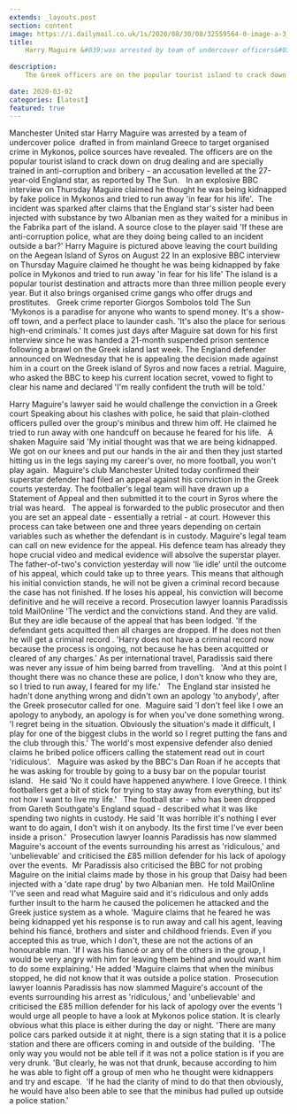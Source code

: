 ```yaml
---
extends: _layouts.post
section: content
image: https://i.dailymail.co.uk/1s/2020/08/30/08/32559564-0-image-a-3_1598774099309.jpg 
title: 
	Harry Maguire &#039;was arrested by team of undercover officers&#039; police sources reveal
       
description: 
	The Greek officers are on the popular tourist island to crack down on drug dealing and are specially trained in anti-corruption and bribery.
       
date: 2020-03-02 
categories: [latest] 
featured: true 
--- 
```

Manchester United star Harry Maguire was arrested by a team of undercover police&nbsp; drafted in from mainland Greece to target organised crime in Mykonos, police sources have revealed.
The officers are on the popular tourist island to crack down on drug dealing and are specially trained in anti-corruption and bribery - an accusation levelled at the 27-year-old England star, as reported by The Sun.&nbsp;&nbsp;
In an explosive BBC interview on Thursday Maguire claimed he thought he was being kidnapped by fake police in Mykonos and tried to run away &#039;in fear for his life&#039;.&nbsp;
The incident was sparked after claims that the England star&#039;s sister had been injected with substance by two Albanian men as they waited for a minibus in the Fabrika part of the island.
A source close to the player said &#039;If these are anti-corruption police, what are they doing being called to an incident outside a bar?&#039;
Harry Maguire is pictured above leaving the court building on the Aegean Island of Syros on August 22
In an explosive BBC interview on Thursday Maguire claimed he thought he was being kidnapped by fake police in Mykonos and tried to run away &#039;in fear for his life&#039;
The island is a popular tourist destination and attracts more than three million people every year. But it also brings organised crime gangs who offer drugs and prostitutes.&nbsp;
&nbsp;Greek crime reporter Giorgos Sombolos told The Sun &#039;Mykonos is a paradise for anyone who wants to spend money. It&#039;s a show-off town, and a perfect place to launder cash.
&#039;It&#039;s also the place for serious high-end criminals.&#039;
It comes just days after Maguire sat down for his first interview since he was handed a 21-month suspended prison sentence following a brawl on the Greek island last week.
The England defender announced on Wednesday that he is appealing the decision made against him in a court on the Greek island of Syros and now faces a retrial.
Maguire, who asked the BBC to keep his current location secret, vowed to fight to clear his name and declared &#039;I&#039;m really confident the truth will be told.&#039;

Harry Maguire&#039;s lawyer said he would challenge the conviction in a Greek court
Speaking about his clashes with police, he said&nbsp;that plain-clothed officers pulled over the group&#039;s minibus and threw him off. He claimed he tried to run away with one handcuff on because he feared for his life.&nbsp;&nbsp;
A shaken Maguire said &#039;My initial thought was that we are being kidnapped. We got on our knees and put our hands in the air and then they just started hitting us in the legs saying my career&#039;s over, no more football, you won&#039;t play again.&nbsp;
Maguire&#039;s club Manchester United today confirmed their superstar defender had filed an appeal against his conviction in the Greek courts yesterday.
The footballer&#039;s legal team will have drawn up a Statement of Appeal and then submitted it to the court in Syros where the trial was heard.&nbsp;&nbsp;
The appeal is forwarded to the public prosecutor and then you are set an appeal date - essentially a retrial - at court.
However this process can take between one and three years depending on certain variables such as whether the defendant is in custody.
Maguire&#039;s legal team can call on new evidence for the appeal. His defence team has already they hope crucial video and medical evidence will absolve the superstar player.&nbsp;&nbsp;
The father-of-two&#039;s conviction yesterday will now &#039;lie idle&#039; until the outcome of his appeal, which could take up to three years.
This means that although his initial conviction stands, he will not be given a criminal record because the case has not finished.
If he loses his appeal, his conviction will become definitive and he will receive a record.
Prosecution lawyer Ioannis Paradissis told MailOnline &#039;The verdict and the convictions stand. And they are valid. But they are idle because of the appeal that has been lodged.
&#039;If the defendant gets acquitted then all charges are dropped. If he does not then he will get a criminal record .
&#039;Harry does not have a criminal record now because the process is ongoing, not because he has been acquitted or cleared of any charges.&#039;
As per international travel, Paradissis said there was never any issue of him being barred from travelling.&nbsp;&nbsp;
&#039;And at this point I thought there was no chance these are police, I don&#039;t know who they are, so I tried to run away, I feared for my life.&#039;&nbsp;
&nbsp;The England star insisted he hadn&#039;t done anything wrong and didn&#039;t own an apology &#039;to anybody&#039;, after the Greek prosecutor called for one.&nbsp;
Maguire said&nbsp;&#039;I don&#039;t feel like I owe an apology to anybody, an apology is for when you&#039;ve done something wrong.
&#039;I regret being in the situation. Obviously the situation&#039;s made it difficult, I play for one of the biggest clubs in the world so I regret putting the fans and the club through this.&#039;
The world&#039;s most expensive defender also denied claims he bribed police officers calling the statement read out in court &#039;ridiculous&#039;.&nbsp;&nbsp;
Maguire was asked by the BBC&#039;s Dan Roan if he accepts that he was asking for trouble by going to a busy bar on the popular tourist island.&nbsp;&nbsp;
He said&nbsp;&#039;No it could have happened anywhere. I love Greece. I think footballers get a bit of stick for trying to stay away from everything, but its&#039; not how I want to live my life.&#039;&nbsp;&nbsp;
The football star - who has been dropped from Gareth Southgate&#039;s England squad - described what it was like spending two nights in custody.
He said &#039;It was horrible it&#039;s nothing I ever want to do again, I don&#039;t wish it on anybody. Its the first time I&#039;ve ever been inside a prison.&#039;&nbsp;
Prosecution lawyer Ioannis Paradissis has now slammed Maguire&#039;s account of the events surrounding his arrest as &#039;ridiculous,&#039; and &#039;unbelievable&#039; and criticised the &pound;85 million defender for his lack of apology over the events.&nbsp;
Mr Paradissis also criticised the BBC for not probing Maguire on the initial claims made by those in his group that Daisy had been injected with a &#039;date rape drug&#039; by two Albanian men.&nbsp;
He told MailOnline &#039;I&#039;ve seen and read what Maguire said and it&#039;s ridiculous and only adds further insult to the harm he caused the policemen he attacked and the Greek justice system as a whole.
&#039;Maguire claims that he feared he was being kidnapped yet his response is to run away and call his agent, leaving behind his fianc&eacute;, brothers and sister and childhood friends. Even if you accepted this as true, which I don&#039;t, these are not the actions of an honourable man.
&#039;If I was his fianc&eacute; or any of the others in the group, I would be very angry with him for leaving them behind and would want him to do some explaining.&#039;
He added &#039;Maguire claims that when the minibus stopped, he did not know that it was outside a police station.&nbsp;
Prosecution lawyer Ioannis Paradissis has now slammed Maguire&#039;s account of the events surrounding his arrest as &#039;ridiculous,&#039; and &#039;unbelievable&#039; and criticised the &pound;85 million defender for his lack of apology over the events
&#039;I would urge all people to have a look at Mykonos police station. It is clearly obvious what this place is either during the day or night.
&#039;There are many police cars parked outside it at night, there is a sign stating that it is a police station and there are officers coming in and outside of the building.&nbsp;
&#039;The only way you would not be able tell if it was not a police station is if you are very drunk.
&#039;But clearly, he was not that drunk, because according to him he was able to fight off a group of men who he thought were kidnappers and try and escape.&nbsp;
&#039;If he had the clarity of mind to do that then obviously, he would have also been able to see that the minibus had pulled up outside a police station.&#039;&nbsp;
